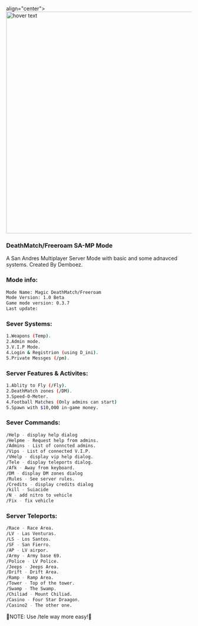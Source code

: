 <p> align="center">
  <img src="https://i.imgur.com/LaObeNO.jpeg" width="600" title="hover text">
</p>

<h3>DeathMatch/Freeroam SA-MP Mode</h3>
A San Andres Multiplayer Server Mode with basic and some adnavced systems.
Created By Demboez.


<h3>Mode info:</h3>

```bash
Mode Name: Magic DeathMatch/Freeroam
Mode Version: 1.0 Beta
Game mode version: 0.3.7
Last update: 
```

<h3>Sever Systems:</h3>

```bash
1.Weapons (Temp).
2.Admin mode.
3.V.I.P Mode.
4.Login & Registrion (using D_ini).
5.Private Messges (/pm).
```

<h3>Server Features & Activites:</h3>

```bash
1.Ablity to Fly (/Fly).
2.DeathMatch zones (/DM).
3.Speed-O-Meter.
4.Football Matches (Only admins can start)
5.Spawn with $10,000 in-game money.
```

<h3>Sever Commands:</h3>

```bash
/Help - display help dialog
/Helpme - Request help from admins.
/Admins - List of conncted admins.
/Vips - List of connected V.I.P.
/VHelp - display vip help dialog.
/Tele - display teleports dialog.
/Afk - Away from keyboard.
/DM - display DM zones dialog
/Rules - See server rules.
/Credits - display credits dialog
/kill - Suiacide
/N - add nitro to vehicle
/Fix - fix vehicle
```

<h3>Server Teleports:</h3>

```bash
/Race - Race Area.
/LV - Las Venturas.
/LS - Los Santos.
/SF - San Fierro.
/AP - LV airpor.
/Army - Army base 69.
/Police - LV Police.
/Jeeps - Jeeps Area.
/Drift - Drift Area.
/Ramp - Ramp Area.
/Tower - Top of the tower.
/Swamp - The Swamp.
/Chiliad - Mount Chiliad.
/Casino - Four Star Draagon.
/Casino2 - The other one.
```

🔴NOTE: Use /tele way more easy!🔴